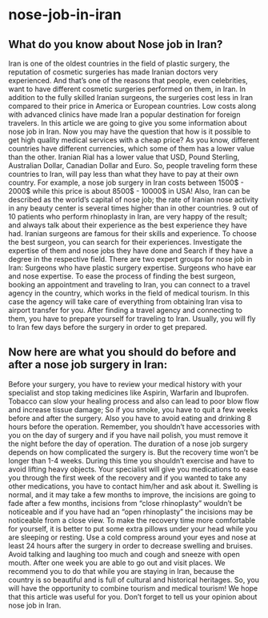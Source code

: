 # nose-job-in-iran
## What do you know about Nose job in Iran?

Iran is one of the oldest countries in the field of plastic surgery, the reputation of cosmetic surgeries has made Iranian doctors very experienced. And that’s one of the reasons that people, even celebrities, want to have different cosmetic surgeries performed on them, in Iran. In addition to the fully skilled Iranian surgeons, the surgeries cost less in Iran compared to their price in America or European countries. Low costs along with advanced clinics have made Iran a popular destination for foreign travelers. In this article we are going to give you some information about nose job in Iran.
Now you may have the question that how is it possible to get high quality medical services with a cheap price? As you know, different countries have different currencies, which some of them has a lower value than the other. Iranian Rial has a lower value that USD, Pound Sterling, Australian Dollar, Canadian Dollar and Euro. So, people traveling form these countries to Iran, will pay less than what they have to pay at their own country. For example, a nose job surgery in Iran costs between 1500$ - 2000$ while this price is about 8500$ - 10000$ in USA! 
Also, Iran can be described as the world’s capital of nose job; the rate of Iranian nose activity in any beauty center is several times higher than in other countries. 9 out of 10 patients who perform rhinoplasty in Iran, are very happy of the result; and always talk about their experience as the best experience they have had. 
 Iranian surgeons are famous for their skills and experience. To choose the best surgeon, you can search for their experiences. Investigate the expertise of them and nose jobs they have done and Search if they have a degree in the respective field.
There are two expert groups for nose job in Iran:
Surgeons who have plastic surgery expertise.
Surgeons who have ear and nose expertise.
To ease the process of finding the best surgeon, booking an appointment and traveling to Iran, you can connect to a travel agency in the country, which works in the field of medical tourism. In this case the agency will take care of everything from obtaining Iran visa to airport transfer for you.
After finding a travel agency and connecting to them, you have to prepare yourself for traveling to Iran. Usually, you will fly to Iran few days before the surgery in order to get prepared. 

## Now here are what you should do before and after a nose job surgery in Iran:
Before your surgery, you have to review your medical history with your specialist and stop taking medicines like Aspirin, Warfarin and Ibuprofen. Tobacco can slow your healing process and also can lead to poor blow flow and increase tissue damage; So if you smoke, you have to quit a few weeks before and after the surgery.
Also you have to avoid eating and drinking 8 hours before the operation. Remember, you shouldn’t have accessories with you on the day of surgery and if you have nail polish, you must remove it the night before the day of operation.
The duration of a nose job surgery depends on how complicated the surgery is. But the recovery time won’t be longer than 1-4 weeks. During this time you shouldn’t exercise and have to avoid lifting heavy objects. Your specialist will give you medications to ease you through the first week of the recovery and if you wanted to take any other medications, you have to contact him/her and ask about it.
Swelling is normal, and it may take a few months to improve, the incisions are going to fade after a few months, incisions from “close rhinoplasty” wouldn’t be noticeable and if you have had an “open rhinoplasty” the incisions may be noticeable from a close view.
To make the recovery time more comfortable for yourself, it is better to put some extra pillows under your head while you are sleeping or resting. Use a cold compress around your eyes and nose at least 24 hours after the surgery in order to decrease swelling and bruises. Avoid talking and laughing too much and cough and sneeze with open mouth.
After one week you are able to go out and visit places. We recommend you to do that while you are staying in Iran, because the country is so beautiful and is full of cultural and historical heritages. So, you will have the opportunity to combine tourism and medical tourism!
We hope that this article was useful for you. Don’t forget to tell us your opinion about nose job in Iran.
